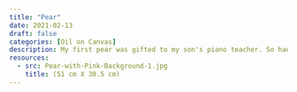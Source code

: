 ```yaml
---
title: "Pear"
date: 2021-02-13
draft: false
categories: [Oil on Canvas]
description: My first pear was gifted to my son's piano teacher. So had to make one more ! Played with different brush strokes in the background.
resources:
  - src: Pear-with-Pink-Background-1.jpg
    title: (51 cm X 30.5 cm)
---
```




